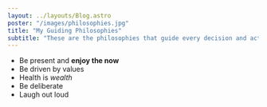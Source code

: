 ```yaml
---
layout: ../layouts/Blog.astro
poster: "/images/philosophies.jpg"
title: "My Guiding Philosophies"
subtitle: "These are the philosophies that guide every decision and action I make"
---
```


- Be present and **enjoy the now**
- Be driven by values
- Health is _wealth_
- Be deliberate
- Laugh out loud
